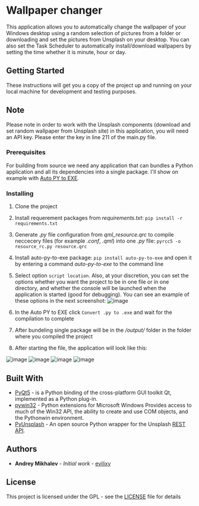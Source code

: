 # Wallpaper changer

This application allows you to automatically change the wallpaper of your Windows desktop using a random selection of pictures from a folder or downloading and set the pictures from Unsplash on your desktop. You can also set the Task Scheduler to automatically install/download wallpapers by setting the time whether it is minute, hour or day.

## Getting Started

These instructions will get you a copy of the project up and running on your local machine for development and testing purposes.

## Note

Please note in order to work with the Unsplash components (download and set random wallpaper from Unsplash site) in this application, you will need an API key. Please enter the key in line 211 of the main.py file.

### Prerequisites

For building from source we need any application that can bundles a Python application and all its dependencies into a single package.
I'll show on example with [Auto PY to EXE](https://pypi.org/project/auto-py-to-exe/).

### Installing

1. Clone the project

2. Install requerement packages from *requirements.txt*: `pip install -r requirements.txt`

3. Generate *.py* file configuration from *qml_resource.qrc* to compile neccecery files (for example *.conf*, *.qml*) into one *.py* file: `pyrcc5 -o resource_rc.py resource.qrc`

4. Install auto-py-to-exe package: `pip install auto-py-to-exe` and open it by entering a command *auto-py-to-exe* to the command line

5. Select option `script location`. Also, at your discretion, you can set the options whether you want the project to be in one file or in one directory, and whether the console will be launched when the application is started (good for debugging). You can see an example of these options in the next screenshot:
![image](https://user-images.githubusercontent.com/43108741/84257615-46001300-ab1e-11ea-982f-39a923e254a8.png)

6. In the Auto PY to EXE click `Convert .py to .exe` and wait for the compilation to complete

8. After bundeling single package will be in the */output/* folder in the folder where you compiled the project

9. After starting the file, the application will look like this:

![image](https://user-images.githubusercontent.com/43108741/84260104-22d76280-ab22-11ea-8af4-77fc8c7fc3dd.png)
![image](https://user-images.githubusercontent.com/43108741/84469845-ad3ad600-ac8a-11ea-9ae5-67f7ddc7ac64.png)
![image](https://user-images.githubusercontent.com/43108741/84470123-4a960a00-ac8b-11ea-876e-1e2c7703b0fe.png)
![image](https://user-images.githubusercontent.com/43108741/84470779-b9279780-ac8c-11ea-8a7a-b10e2f44cbe3.png)

## Built With

* [PyQt5](https://www.riverbankcomputing.com/static/Docs/PyQt5/) - is a Python binding of the cross-platform GUI toolkit Qt, implemented as a Python plug-in.
* [pywin32](https://pypi.org/project/pywin32/) - Python extensions for Microsoft Windows Provides access to much of the Win32 API, the ability to create and use COM objects, and the Pythonwin environment.
* [PyUnsplash](https://github.com/salvoventura/pyunsplash) - An open source Python wrapper for the Unsplash [REST API](https://unsplash.com/developers).

## Authors

* **Andrey Mikhalev** - *Initial work* - [evilixy](https://github.com/evilixy)

## License

This project is licensed under the GPL - see the [LICENSE](LICENSE) file for details